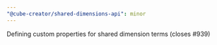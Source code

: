 ```yaml
---
"@cube-creator/shared-dimensions-api": minor
---
```


Defining custom properties for shared dimension terms (closes #939)
